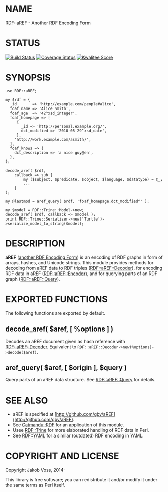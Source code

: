 # NAME

RDF::aREF - Another RDF Encoding Form

# STATUS

[![Build Status](https://travis-ci.org/nichtich/RDF-aREF.png)](https://travis-ci.org/nichtich/RDF-aREF)
[![Coverage Status](https://coveralls.io/repos/nichtich/RDF-aREF/badge.png)](https://coveralls.io/r/nichtich/RDF-aREF)
[![Kwalitee Score](http://cpants.cpanauthors.org/dist/RDF-aREF.png)](http://cpants.cpanauthors.org/dist/RDF-aREF)

# SYNOPSIS

    use RDF::aREF;

    my $rdf = {
      _id       => 'http://example.com/people#alice',
      foaf_name => 'Alice Smith',
      foaf_age  => '42^xsd_integer',
      foaf_homepage => [
         { 
           _id => 'http://personal.example.org/',
           dct_modified => '2010-05-29^xsd_date',
         },
        'http://work.example.com/asmith/',
      ],
      foaf_knows => {
        dct_description => 'a nice guy@en',
      },
    };

    decode_aref( $rdf,
        callback => sub {
            my ($subject, $predicate, $object, $language, $datatype) = @_;
            ...
        }
    );
    
    my @lastmod = aref_query( $rdf, 'foaf_homepage.dct_modified^' );

    my $model = RDF::Trine::Model->new;
    decode_aref( $rdf, callback => $model );
    print RDF::Trine::Serializer->new('Turtle')->serialize_model_to_string($model);

# DESCRIPTION

**aREF** ([another RDF Encoding Form](http://gbv.github.io/aREF/)) is an
encoding of RDF graphs in form of arrays, hashes, and Unicode strings. This
module provides methods for decoding from aREF data to RDF triples
([RDF::aREF::Decoder](https://metacpan.org/pod/RDF::aREF::Decoder)), for encoding RDF data in aREF ([RDF::aREF::Encoder](https://metacpan.org/pod/RDF::aREF::Encoder)),
and for querying parts of an RDF graph ([RDF::aREF::Query](https://metacpan.org/pod/RDF::aREF::Query)).

# EXPORTED FUNCTIONS

The following functions are exported by default.

## decode\_aref( $aref, \[ %options \] )

Decodes an aREF document given as hash reference with [RDF::aREF::Decoder](https://metacpan.org/pod/RDF::aREF::Decoder).
Equivalent to `RDF::aREF::Decoder->new(%options)->decode($aref)`.

## aref\_query( $aref, \[ $origin \], $query )

Query parts of an aREF data structure. See [RDF::aREF::Query](https://metacpan.org/pod/RDF::aREF::Query) for details.

# SEE ALSO

- aREF is specified at [http://github.com/gbv/aREF](http://github.com/gbv/aREF).
- See [Catmandu::RDF](https://metacpan.org/pod/Catmandu::RDF) for an application of this module.
- Usee [RDF::Trine](https://metacpan.org/pod/RDF::Trine) for more elaborated handling of RDF data in Perl.
- See [RDF::YAML](https://metacpan.org/pod/RDF::YAML) for a similar (outdated) RDF encoding in YAML.

# COPYRIGHT AND LICENSE

Copyright Jakob Voss, 2014-

This library is free software; you can redistribute it and/or modify it under
the same terms as Perl itself.

